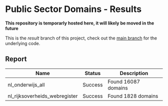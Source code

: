 # Public Sector Domains - Results

**This repository is temporarly hosted here, it will likely be moved in the future**

This is the *result* branch of this project, check out the [main branch](https://github.com/jorants/public-sector-domains) for the underlying code.



## Report

| Name                          | Status   | Description         |
|-------------------------------|----------|---------------------|
| nl_onderwijs_all              | Success  | Found 16087 domains |
| nl_rijksoverheids_webregister | Success  | Found 1828 domains  |